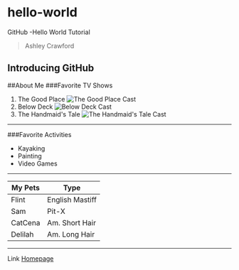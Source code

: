 # hello-world
GitHub -Hello World Tutorial
> Ashley Crawford
## **Introducing GitHub**
##About Me
###Favorite TV Shows
1. The Good Place
![The Good Place Cast](https://resizing.flixster.com/zPj0dpessrAm9oi0hJgJtjLbJDA=/fit-in/1152x864/v2/https://flxt.tmsimg.com/assets/p12510467_b_h9_af.jpg)
2. Below Deck
![Below Deck Cast](https://www.broadcastprome.com/wp-content/uploads/2022/06/Below-Deck-Sailing-Yacht.jpg)
3. The Handmaid's Tale
![The Handmaid's Tale Cast](https://www.denofgeek.com/wp-content/uploads/2021/04/The-Handmaids-Tale-season-4-poster-cropped.jpg?resize=768%2C432)
---
###Favorite Activities
- Kayaking
- Painting
- Video Games
---
| My Pets     | Type            |
| ----------- | ----------------|
| Flint       | English Mastiff |
| Sam         | Pit-X           |
| CatCena     | Am. Short Hair  |
| Delilah     | Am. Long Hair   |
---
Link [Homepage](http://crawforda253.macombserver.net/itwp1150/home.htm)
